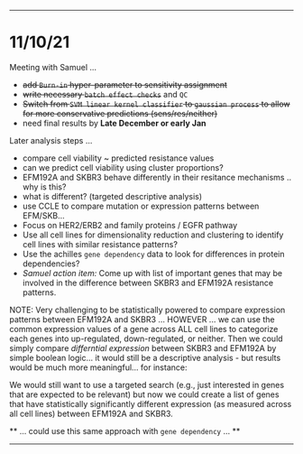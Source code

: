 
---
# 11/10/21

Meeting with Samuel ... 

- ~~add `Burn-in` hyper-parameter to sensitivity assignment~~
- ~~write necessary `batch effect checks`~~ and `QC` 
- ~~Switch from `SVM linear kernel classifier` to `gaussian process` to allow for more conservative predictions (sens/res/neither)~~
- need final results by **Late December or early Jan** 

Later analysis steps ... 
- compare cell viability ~ predicted resistance values 
- can we predict cell viability using cluster proportions? 
- EFM192A and SKBR3 behave differently in their resitance mechanisms .. why is this? 
- what is different? (targeted descriptive analysis)
- use CCLE to compare mutation or expression patterns between EFM/SKB... 
- Focus on HER2/ERB2 and family proteins / EGFR pathway 
- Use all cell lines for dimensionality reduction and clustering to identify cell lines with similar resistance patterns? 
- Use the achilles `gene dependency` data to look for differences in protein dependencies? 
- *Samuel action item:* Come up with list of important genes that may be involved in the difference between SKBR3 and EFM192A resistance patterns. 

NOTE: 
Very challenging to be statistically powered to compare expression patterns between EFM192A and SKBR3 ... HOWEVER ... we can use the common expression values of a gene across ALL cell lines to categorize each genes into up-regulated, down-regulated, or neither. Then we could simply compare *differntial expression* between SKBR3 and EFM192A by simple boolean logic... it would still be a descriptive analysis - but results would be much more meaningful... for instance: 

We would still want to use a targeted search (e.g., just interested in genes that are expected to be relevant) but now we could create a list of genes that have statistically significantly different expression (as measured across all cell lines) between EFM192A and SKBR3. 

** ... could use this same approach with `gene dependency` ... **

--- 